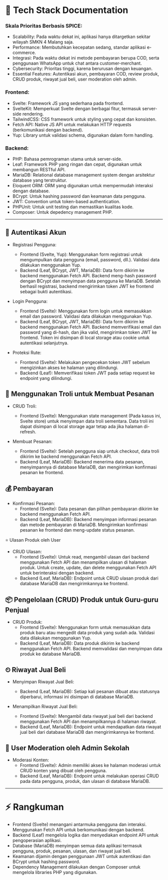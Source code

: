 # 📝 Tech Stack Documentation

### Skala Prioritas Berbasis SPICE:

- Scalability: Pada waktu dekat ini, aplikasi hanya ditargetkan sekitar wilayah SMKN 4 Malang saja.
- Performance: Membutuhkan kecepatan sedang, standar aplikasi e-commerce.
- Integrasi: Pada waktu dekat ini metode pembayaran berupa COD, serta penggunaan WhatsApp untuk chat antara customer-merchant.
- Cybersecurity: Prioritas tinggi, karena berurusan dengan keuangan.
- Essential Features: Autentikasi akun, pembayaran COD, review produk, CRUD produk, riwayat jual beli, user moderation oleh admin.

### Frontend:

- Svelte: Framework JS yang sederhana pada frontend.
- SvelteKit: Memperkuat Svelte dengan berbagai fitur, termasuk server-side rendering.
- TailwindCSS: CSS framework untuk styling yang cepat dan konsisten.
- Fetch API: Native JS API untuk melakukan HTTP requests (berkomunikasi dengan backend).
- Yup: Library untuk validasi schema, digunakan dalam form handling.

### Backend:

- PHP: Bahasa pemrograman utama untuk server-side.
- Leaf: Framework PHP yang ringan dan cepat, digunakan untuk membangun RESTful API.
- MariaDB: Relational database management system dengan arsitektur database yang terstruktur.
- Eloquent ORM: ORM yang digunakan untuk mempermudah interaksi dengan database.
- BCrypt: Untuk hashing password dan keamanan data pengguna.
- JWT: Convention untuk token-based authentication.
- PHPUnit: Untuk unit testing dan memastikan kualitas kode.
- Composer: Untuk depedency management PHP.

---

## 👤 Autentikasi Akun

- Registrasi Pengguna:
  - Frontend (Svelte, Yup): Menggunakan form registrasi untuk mengumpulkan data pengguna (email, password, dll.). Validasi data dilakukan menggunakan Yup.
  - Backend (Leaf, BCrypt, JWT, MariaDB): Data form dikirim ke backend menggunakan Fetch API. Backend meng-hash password dengan BCrypt dan menyimpan data pengguna ke MariaDB. Setelah berhasil registrasi, backend mengirimkan token JWT ke frontend sebagai bukti autentikasi.

- Login Pengguna:
  - Frontend (Svelte): Menggunakan form login untuk memasukkan email dan password. Validasi data dilakukan menggunakan Yup.
  - Backend (Leaf, BCrypt, JWT, MariaDB): Data form dikirim ke backend menggunakan Fetch API. Backend memverifikasi email dan password yang di-hash, dan jika valid, mengirimkan token JWT ke frontend. Token ini disimpan di local storage atau cookie untuk autentikasi selanjutnya.

- Proteksi Rute:
  - Frontend (Svelte): Melakukan pengecekan token JWT sebelum mengizinkan akses ke halaman yang dilindungi.
  - Backend (Leaf): Memverifikasi token JWT pada setiap request ke endpoint yang dilindungi.

## 🛒 Menggunakan Troli untuk Membuat Pesanan

- CRUD Troli:
  - Frontend (Svelte): Menggunakan state management (Pada kasus ini, Svelte store) untuk menyimpan data troli sementara. Data troli ini dapat disimpan di local storage agar tetap ada jika halaman di-refresh.

- Membuat Pesanan:
  - Frontend (Svelte): Setelah pengguna siap untuk checkout, data troli dikirim ke backend menggunakan Fetch API.
  - Backend (Leaf, MariaDB): Backend menerima data pesanan, menyimpannya di database MariaDB, dan mengirimkan konfirmasi pesanan ke frontend.

## 💰 Pembayaran

- Konfirmasi Pesanan:
  - Frontend (Svelte): Data pesanan dan pilihan pembayaran dikirim ke backend menggunakan Fetch API.
  - Backend (Leaf, MariaDB): Backend menyimpan informasi pesanan dan metode pembayaran di MariaDB. Mengirimkan konfirmasi pesanan ke frontend dan meng-update status pesanan.

⭐ Ulasan Produk oleh User
- CRUD Ulasan:
  - Frontend (Svelte): Untuk read, mengambil ulasan dari backend menggunakan Fetch API dan menampilkan ulasan di halaman produk. Untuk create, update, dan delete menggunakan Fetch API untuk berinteraksi dengan backend.
  - Backend (Leaf, MariaDB): Endpoint untuk CRUD ulasan produk dari database MariaDB dan mengirimkannya ke frontend.

## 📦 Pengelolaan (CRUD) Produk untuk Guru-guru Penjual

- CRUD Produk:
  - Frontend (Svelte): Menggunakan form untuk memasukkan data produk baru atau mengedit data produk yang sudah ada. Validasi data dilakukan menggunakan Yup.
  - Backend (Leaf, MariaDB): Data produk dikirim ke backend menggunakan Fetch API. Backend memvalidasi dan menyimpan data produk ke database MariaDB.

## ⏲ Riwayat Jual Beli

- Menyimpan Riwayat Jual Beli:
  - Backend (Leaf, MariaDB): Setiap kali pesanan dibuat atau statusnya diperbarui, informasi ini disimpan di database MariaDB.

- Menampilkan Riwayat Jual Beli:
  - Frontend (Svelte): Mengambil data riwayat jual beli dari backend menggunakan Fetch API dan menampilkannya di halaman riwayat.
  - Backend (Leaf, MariaDB): Endpoint untuk mendapatkan data riwayat jual beli dari database MariaDB dan mengirimkannya ke frontend.

## 👥 User Moderation oleh Admin Sekolah

- Moderasi Konten:
  - Frontend (Svelte): Admin memiliki akses ke halaman moderasi untuk CRUD konten yang dibuat oleh pengguna.
  - Backend (Leaf, MariaDB): Endpoint untuk melakukan operasi CRUD pada data pengguna, produk, dan ulasan di database MariaDB.

---

# ⚡ Rangkuman

- Frontend (Svelte) menangani antarmuka pengguna dan interaksi. Menggunakan Fetch API untuk berkomunikasi dengan backend.
- Backend (Leaf) mengelola logika dan menyediakan endpoint API untuk pengoperasian aplikasi.
- Database (MariaDB) menyimpan semua data aplikasi termasuk pengguna, produk, pesanan, ulasan, dan riwayat jual beli.
- Keamanan dijamin dengan penggunaan JWT untuk autentikasi dan BCrypt untuk hashing password.
- Dependency Management dilakukan dengan Composer untuk mengelola libraries PHP yang digunakan.